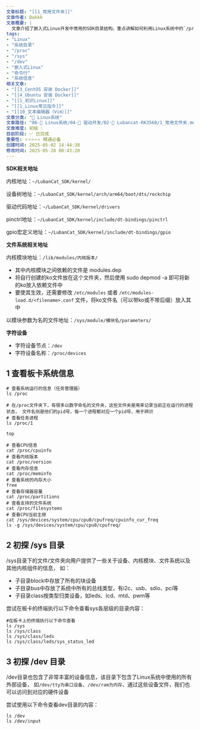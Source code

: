 ```yaml
---
文章标题: "[[1_常用文件夹]]" 
文章作者: Dakkk
文章概要: |
  文章介绍了嵌入式Linux开发中常用的SDK目录结构。重点讲解如何利用Linux系统中的`/proc`、`/sys`和`/dev`目录，通过命令行查看系统运行信息、硬件设备详情及进程，提供了实用操作示例，是理解Linux系统基础的重要指南。
tags:
- "Linux"
- "系统目录"
- "/proc"
- "/sys"
- "/dev"
- "嵌入式Linux"
- "命令行"
- "系统信息"
相关文章:
- "[[3_CentOS 安装 Docker]]"
- "[[4_Ubuntu 安装 Docker]]"
- "[[1_初识Linux]]"
- "[[1_Linux常见指令]]"
- "[[10_文本编辑器（Vim）]]"
文章分类: "🐧 Linux系统"
文章路径: "06-🐧 Linux系统/04-🔌 驱动开发/02-💾 Lubancat-RK3568/1_常用文件夹.md"
文章难度: 初级 💧
目前阶段: ✅ 已完成
重要性: ⭐⭐⭐⭐⭐ 精通必备
创建时间: 2025-05-02 14:44:38
修改时间: 2025-05-28 00:43:20
---
```

**SDK相关地址**

内核地址：`~/LubanCat_SDK/kernel/`

设备树地址：`~/LubanCat_SDK/kernel/arch/arm64/boot/dts/rockchip`

驱动代码地址：`~/LubanCat_SDK/kernel/drivers`

pinctrl地址：`~/LubanCat_SDK/kernel/include/dt-bindings/pinctrl`

gpio宏定义地址：`~/LubanCat_SDK/kernel/include/dt-bindings/gpio`

**文件系统相关地址**

内核模块地址：`/lib/modules/内核版本/`
- 其中内核模块之间依赖的文件是 modules.dep
- 将自行创建的ko文件放在这个文件夹，然后使用 sudo depmod -a 即可将新的ko放入依赖文件中
- 要使其生效，还需要修改 `/etc/modules` 或者 `/etc/modules-load.d/<filename>.conf` 文件，将ko文件名（可以带ko或不带后缀）放入其中

以模块参数为名的文件地址：`/sys/module/模块名/parameters/` 

**字符设备**
- 字符设备节点：`/dev`
- 字符设备名称：`/proc/devices`

## 1 查看板卡系统信息

```shell
# 查看系统运行的信息（任务管理器）
ls /proc

# 在/proc文件夹下，有很多以数字命名的文件夹，这些文件夹是用来记录当前正在运行的进程状态， 文件名则是他们的pid号，每一个进程都对应一个pid号，用于辨识
# 查看任务进程
ls /proc/1

top

```

```shell
# 查看CPU信息
cat /proc/cpuinfo
# 查看内核版本
cat /proc/version
# 查看内存信息
cat /proc/meminfo
# 查看系统的内存大小
free
# 查看存储器容量
cat /proc/partitions
# 查看支持的文件系统
cat /proc/filesystems
# 查看CPU当前主频
cat /sys/devices/system/cpu/cpu0/cpufreq/cpuinfo_cur_freq
ls -g /sys/devices/system/cpu/cpu0/cpufreq/
```

## 2 初探 /sys 目录

/sys目录下的文件/文件夹向用户提供了一些关于设备、内核模块、文件系统以及其他内核组件的信息， 如：
- 子目录block中存放了所有的块设备
- 子目录bus中存放了系统中所有的总线类型，有i2c、usb、sdio、pci等
- 子目录class按类型归类设备，如leds、lcd、mtd、pwm等

尝试在板卡的终端执行以下命令查看sys各层级的目录内容：
```shell
#在板卡上的终端执行以下命令查看
ls /sys
ls /sys/class
ls /sys/class/leds
ls /sys/class/leds/sys_status_led
```

## 3 初探 /dev 目录

/dev目录也包含了非常丰富的设备信息，该目录下包含了Linux系统中使用的所有外部设备， 如`/dev/tty为串口设备`、`/dev/ram为内存`、通过这些设备文件，我们也可以访问到对应的硬件设备

尝试使用以下命令查看dev目录的内容：
```shell
ls /dev
ls /dev/input
```